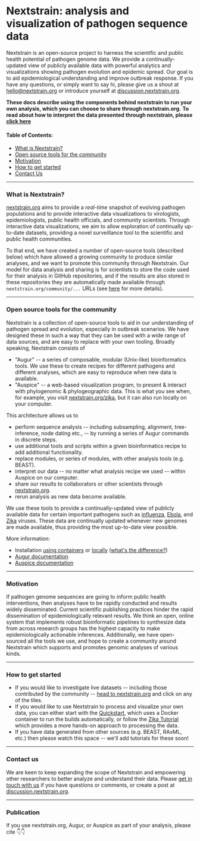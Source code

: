 # Nextstrain: analysis and visualization of pathogen sequence data

Nextstrain is an open-source project to harness the scientific and public health potential of pathogen genome data. We provide a continually-updated view of publicly available data with powerful analytics and visualizations showing pathogen evolution and epidemic spread. Our goal is to aid epidemiological understanding and improve outbreak response.
If you have any questions, or simply want to say hi, please give us a shout at [hello@nextstrain.org](mailto:hello@nextstrain.org) or introduce yourself at [discussion.nextstrain.org](https://discussion.nextstrain.org).


**These docs describe using the components behind nextstrain to run your own analysis, which you can choose to share through nextstrain.org.**
**To read about how to interpret the data presented through nextstrain, please [click here](./interpret/index)**

#### Table of Contents:
* [What is Nextstrain?](#what-is-nextstrain)
* [Open source tools for the community](#open-source-tools-for-the-community)
* [Motivation](#motivation)
* [How to get started](#how-to-get-started)
* [Contact Us](#contact-us)

---

### What is Nextstrain?


[nextstrain.org](https://www.nextstrain.org) aims to provide a _real-time_ snapshot of evolving pathogen populations and to provide interactive data visualizations to virologists, epidemiologists, public health officials, and community scientists.
Through interactive data visualizations, we aim to allow exploration of continually up-to-date datasets, providing a novel surveillance tool to the scientific and public health communities.


To that end, we have created a number of open-source tools (described below) which have allowed a growing community to produce similar analyses, and we want to promote this community through Nextstrain.
Our model for data analysis and sharing is for scientists to store the code used for their analysis in GitHub repositories, and if the results are also stored in these repositories they are automatically made available through `nextstrain.org/community/...` URLs (see [here](../../guides/share/community-builds) for more details).

---
### Open source tools for the community

Nextstrain is a collection of open-source tools to aid in our understanding of pathogen spread and evolution, especially in outbreak scenarios.
We have designed these in such a way that they can be used with a wide range of data sources, and are easy to replace with your own tooling.
Broadly speaking, Nextstrain consists of 
* "Augur" -- a series of composable, modular (Unix-like) bioinformatics tools.
We use these to create recipes for different pathogens and different analyses, which are easy to reproduce when new data is available.
* "Auspice" -- a web-based visualization program, to present & interact with phylogenomic & phylogeographic data. 
This is what you see when, for example, you visit [nextstrain.org/zika](https://www.nextstrain.org/zika), but it can also run locally on your computer.


This architecture allows us to
- perform sequence analysis -- including subsampling, alignment, tree-inference, node dating etc., -- by running a series of Augur commands in discrete steps.
- use additional tools and scripts within a given bioinformatics recipe to add additional functionality.
- replace modules, or series of modules, with other analysis tools (e.g. BEAST).
- interpret our data -- no matter what analysis recipe we used -- within Auspice on our computer.
- share our results to collaborators or other scientists through [nextstrain.org](https://www.nextstrain.org).
- rerun analysis as new data become available.


We use these tools to provide a continually-updated view of publicly available data for certain important pathogens such as [influenza](https://www.nextstrain.org/flu), [Ebola](https://www.nextstrain.org/ebola), and [Zika](https://www.nextstrain.org/zika) viruses.
These data are continually updated whenever new genomes are made available, thus providing the most up-to-date view possible.


More information:
* Installation [using containers](../install/cli-install) or [locally](../guides/install/local-installation) ([what's the difference?](../guides/install/index))
* [Augur documentation](https://docs.nextstrain.org/projects/augur/en/latest)
* [Auspice documentation](https://docs.nextstrain.org/projects/auspice/en/latest)


---
### Motivation

If pathogen genome sequences are going to inform public health interventions, then analyses have to be rapidly conducted and results widely disseminated.
Current scientific publishing practices hinder the rapid dissemination of epidemiologically relevant results.
We think an open, online system that implements robust bioinformatic pipelines to synthesize data from across research groups has the highest capacity to make epidemiologically actionable inferences.
Additionally, we have open-sourced all the tools we use, and hope to create a community around Nextstrain which supports and promotes genomic analyses of various kinds.



---
### How to get started

* If you would like to investigate live datasets -- including those contributed by the community -- [head to nextstrain.org](https://nextstrain.org/) and click on any of the tiles.
* If you would like to use Nextstrain to process and visualize your own data, you can either start with the [Quickstart](../tutorials/quickstart), which uses a Docker container to run the builds automatically, or follow the [Zika Tutorial](../tutorials/zika) which provides a more hands-on approach to processing the data.
* If you have data generated from other sources (e.g. BEAST, RAxML, etc.) then please watch this space -- we'll add tutorials for these soon!

---
### Contact us

We are keen to keep expanding the scope of Nextstrain and empowering other researchers to better analyze and understand their data.
Please [get in touch with us](mailto:hello@nextstrain.org) if you have questions or comments, or create a post at [discussion.nextstrain.org](https://discussion.nextstrain.org).

---
### Publication
If you use nextstrain.org, Augur, or Auspice as part of your analysis, please cite 👇👇
